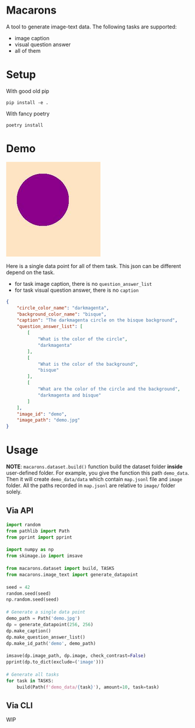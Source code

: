 # Macarons

A tool to generate image-text data. The following tasks are supported:
- image caption
- visual question answer
- all of them

# Setup

With good old pip
```
pip install -e .
```

With fancy poetry
```
poetry install
```

# Demo

![The darkmagenta circle on the bisque background](demo.jpg)

Here is a single data point for all of them task. This json can be different depend on the task.
- for task image caption, there is no `question_answer_list`
- for task visual question answer, there is no `caption`

```json
{
    "circle_color_name": "darkmagenta",
    "background_color_name": "bisque",
    "caption": "The darkmagenta circle on the bisque background",
    "question_answer_list": [
        [
            "What is the color of the circle",
            "darkmagenta"
        ],
        [
            "What is the color of the background",
            "bisque"
        ],
        [
            "What are the color of the circle and the background",
            "darkmagenta and bisque"
        ]
    ],
    "image_id": "demo",
    "image_path": "demo.jpg"
}
```

# Usage

**NOTE**: `macarons.dataset.build()` function build the dataset folder **inside** user-defined folder. For example,
you give the function this path `demo_data`. Then it will create `demo_data/data` which contain `map.jsonl` file and `image` folder. All the paths recorded in `map.jsonl` are relative to `image/` folder solely.

## Via API
```python
import random
from pathlib import Path
from pprint import pprint

import numpy as np
from skimage.io import imsave

from macarons.dataset import build, TASKS
from macarons.image_text import generate_datapoint

seed = 42
random.seed(seed)
np.random.seed(seed)

# Generate a single data point
demo_path = Path('demo.jpg')
dp = generate_datapoint(256, 256)
dp.make_caption()
dp.make_question_answer_list()
dp.make_id_path('demo', demo_path)

imsave(dp.image_path, dp.image, check_contrast=False)
pprint(dp.to_dict(exclude=('image')))

# Generate all tasks
for task in TASKS:
    build(Path(f'demo_data/{task}'), amount=10, task=task)

```

## Via CLI

WIP